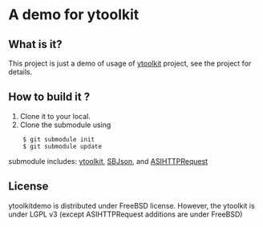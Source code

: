 A demo for ytoolkit
===================

What is it?
-----------

This project is just a demo of usage of [ytoolkit] project, see the project for details.

[ytoolkit]: https://github.com/sprhawk/ytoolkit

How to build it ?
-----------------
1. Clone it to your local.
2. Clone the submodule using
```
    $ git submodule init
    $ git submodule update
```
   submodule includes: [ytoolkit], [SBJson], and [ASIHTTPRequest]

[ASIHTTPRequest]: https://github.com/pokeb/asi-http-request.git
[SBJson]: http://stig.github.com/json-framework/

License
-------

ytoolkitdemo is distributed under FreeBSD license. However, the ytoolkit is under LGPL v3 (except ASIHTTPRequest additions are under FreeBSD)



